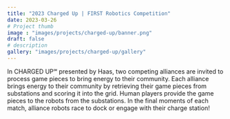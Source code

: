 ```yaml
---
title: "2023 Charged Up | FIRST Robotics Competition"
date: 2023-03-26
# Project thumb
image : "images/projects/charged-up/banner.png"
draft: false
# description
gallery: "images/projects/charged-up/gallery"
---
```


In CHARGED UP℠ presented by Haas, two competing alliances are invited to process game pieces to bring energy to their community. Each alliance brings energy to their community by retrieving their game pieces from substations and scoring it into the grid. Human players provide the game pieces to the robots from the substations. In the final moments of each match, alliance robots race to dock or engage with their charge station!

